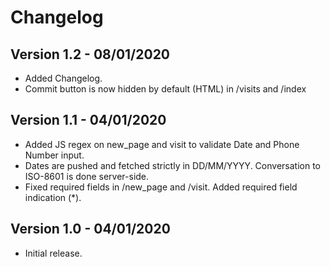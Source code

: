 # Changelog

## Version 1.2 - 08/01/2020
- Added Changelog.
- Commit button is now hidden by default (HTML) in /visits and /index

## Version 1.1 - 04/01/2020
- Added JS regex on new_page and visit to validate Date and Phone Number input.
- Dates are pushed and fetched strictly in DD/MM/YYYY. Conversation to ISO-8601 is done server-side.
- Fixed required fields in /new_page and /visit. Added required field indication (*).


## Version 1.0 - 04/01/2020
- Initial release.
  